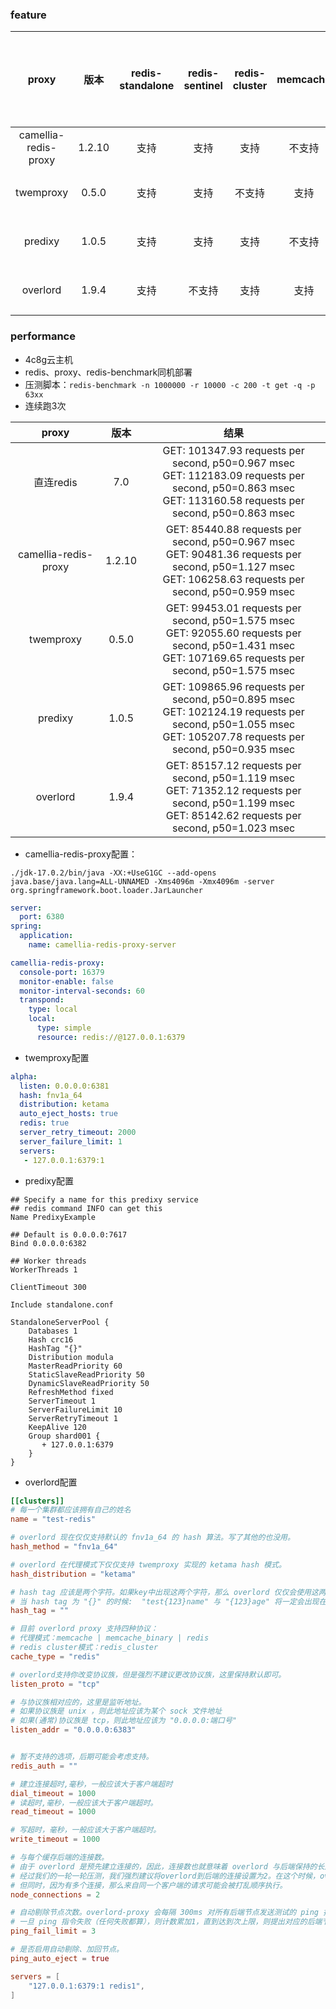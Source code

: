 
### feature

|        proxy         |   版本   | redis-standalone | redis-sentinel | redis-cluster | memcache | 事务命令 | 发布订阅命令 | 阻塞型命令 | select命令 | 读写分离 | 大key监控 | 热key监控 | 热key缓存 | 慢查询 |
|:--------------------:|:------:|:----------------:|:--------------:|:-------------:|:--------:|:----:|:------:|:-----:|:--------:|:----:|:------:|:------:|:------:|:---:|
| camellia-redis-proxy | 1.2.10 |        支持        |       支持       |      支持       |   不支持    |  支持  |   支持   |  支持   |    支持    |  支持  |   支持   |   支持   |   支持   | 支持  |
|      twemproxy       | 0.5.0  |        支持        |       支持       |      不支持      |    支持    | 不支持  |  不支持   |  不支持  |   不支持    | 不支持  |  不支持   |  不支持   |  不支持   | 不支持 |
|       predixy        | 1.0.5  |        支持        |       支持       |      支持       |   不支持    |  支持  |   支持   |  支持   |    支持    |  支持  |  不支持   |  不支持   |  不支持   | 支持  |
|       overlord       | 1.9.4  |        支持        |      不支持       |      支持       |    支持    | 不支持  |  不支持   |  不支持  |   不支持    | 不支持  |  不支持   |  不支持   |  不支持   | 支持  |


### performance

* 4c8g云主机
* redis、proxy、redis-benchmark同机部署
* 压测脚本：`redis-benchmark -n 1000000 -r 10000 -c 200 -t get -q -p 63xx`
* 连续跑3次

|        proxy         |   版本   |                                                                               结果                                                                               |
|:--------------------:|:------:|:--------------------------------------------------------------------------------------------------------------------------------------------------------------:|
|       直连redis        |  7.0   | GET: 101347.93 requests per second, p50=0.967 msec<br>GET: 112183.09 requests per second, p50=0.863 msec<br>GET: 113160.58 requests per second, p50=0.863 msec |
| camellia-redis-proxy | 1.2.10 |  GET: 85440.88 requests per second, p50=0.967 msec<br>GET: 90481.36 requests per second, p50=1.127 msec<br>GET: 106258.63 requests per second, p50=0.959 msec  |
|      twemproxy       | 0.5.0  |  GET: 99453.01 requests per second, p50=1.575 msec<br>GET: 92055.60 requests per second, p50=1.431 msec<br>GET: 107169.65 requests per second, p50=1.575 msec  |
|       predixy        | 1.0.5  | GET: 109865.96 requests per second, p50=0.895 msec<br>GET: 102124.19 requests per second, p50=1.055 msec<br>GET: 105207.78 requests per second, p50=0.935 msec |
|       overlord       | 1.9.4  |  GET: 85157.12 requests per second, p50=1.119 msec<br>GET: 71352.12 requests per second, p50=1.199 msec<br>GET: 85142.62 requests per second, p50=1.023 msec   |

* camellia-redis-proxy配置：
```
./jdk-17.0.2/bin/java -XX:+UseG1GC --add-opens java.base/java.lang=ALL-UNNAMED -Xms4096m -Xmx4096m -server org.springframework.boot.loader.JarLauncher
```
```yml
server:
  port: 6380
spring:
  application:
    name: camellia-redis-proxy-server

camellia-redis-proxy:
  console-port: 16379
  monitor-enable: false
  monitor-interval-seconds: 60
  transpond:
    type: local
    local:
      type: simple
      resource: redis://@127.0.0.1:6379

```

* twemproxy配置
```yml
alpha:
  listen: 0.0.0.0:6381
  hash: fnv1a_64
  distribution: ketama
  auto_eject_hosts: true
  redis: true
  server_retry_timeout: 2000
  server_failure_limit: 1
  servers:
   - 127.0.0.1:6379:1
```
* predixy配置
```
## Specify a name for this predixy service
## redis command INFO can get this
Name PredixyExample

## Default is 0.0.0.0:7617
Bind 0.0.0.0:6382

## Worker threads
WorkerThreads 1

ClientTimeout 300

Include standalone.conf

```

```
StandaloneServerPool {
    Databases 1
    Hash crc16
    HashTag "{}"
    Distribution modula
    MasterReadPriority 60
    StaticSlaveReadPriority 50
    DynamicSlaveReadPriority 50
    RefreshMethod fixed
    ServerTimeout 1
    ServerFailureLimit 10
    ServerRetryTimeout 1
    KeepAlive 120
    Group shard001 {
       + 127.0.0.1:6379
    }
}
```
* overlord配置
```toml
[[clusters]]
# 每一个集群都应该拥有自己的姓名
name = "test-redis"

# overlord 现在仅仅支持默认的 fnv1a_64 的 hash 算法。写了其他的也没用。
hash_method = "fnv1a_64"

# overlord 在代理模式下仅仅支持 twemproxy 实现的 ketama hash 模式。
hash_distribution = "ketama"

# hash tag 应该是两个字符。如果key中出现这两个字符，那么 overlord 仅仅会使用这两个字符之间的子串来进行 hash 计算。也就是说，
# 当 hash tag 为 "{}" 的时候:  "test{123}name" 与 "{123}age" 将一定会出现在同一个缓存节点上。
hash_tag = ""

# 目前 overlord proxy 支持四种协议：
# 代理模式：memcache | memcache_binary | redis
# redis cluster模式：redis_cluster
cache_type = "redis"

# overlord支持你改变协议族，但是强烈不建议更改协议族，这里保持默认即可。
listen_proto = "tcp"

# 与协议族相对应的，这里是监听地址。
# 如果协议族是 unix ，则此地址应该为某个 sock 文件地址
# 如果(通常)协议族是 tcp，则此地址应该为 "0.0.0.0:端口号"
listen_addr = "0.0.0.0:6383"


# 暂不支持的选项，后期可能会考虑支持。
redis_auth = ""

# 建立连接超时,毫秒，一般应该大于客户端超时
dial_timeout = 1000
# 读超时,毫秒，一般应该大于客户端超时。
read_timeout = 1000

# 写超时，毫秒，一般应该大于客户端超时。
write_timeout = 1000

# 与每个缓存后端的连接数。
# 由于 overlord 是预先建立连接的，因此，连接数也就意味着 overlord 与后端保持的长连接的数量。
# 经过我们的一轮一轮压测，我们强烈建议将overlord到后端的连接设置为2。在这个时候，overlord可以发挥出极限性能。
# 但同时，因为有多个连接，那么来自同一个客户端的请求可能会被打乱顺序执行。
node_connections = 2

# 自动剔除节点次数。overlord-proxy 会每隔 300ms 对所有后端节点发送测试的 ping 指令。
# 一旦 ping 指令失败（任何失败都算），则计数累加1，直到达到次上限，则提出对应的后端节点。
ping_fail_limit = 3

# 是否启用自动剔除、加回节点。
ping_auto_eject = true

servers = [
    "127.0.0.1:6379:1 redis1",
]
```